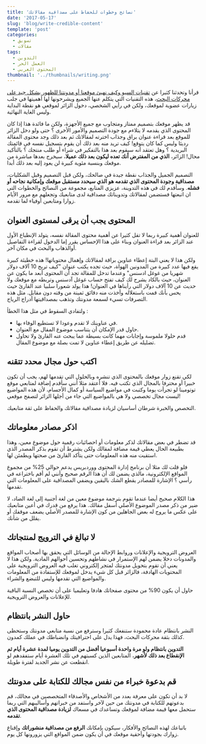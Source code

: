 ```yaml
---
title: 'نصائح وخطوات للحفاظ على مصداقية مقالاتك'
date: '2017-05-17'
slug: 'blog/write-credible-content'
template: 'post'
categories:
  - تسويق
  - مقالات
tags:
  - التدوين
  - العمل الحر
  - المحتوى العربي
thumbnail: '../thumbnails/writing.png'
---
```


قرأنا وتحدثنا كثيرا عن [تقنيات السيو وكيف نهيئ موقعنا أو مدونتنا للظهور بشكل جيد على محركات البحث](http://www.tutomena.com/blog/12-tips-improve-seo/)، هذه التقنيات التي يتكلم عنها الجميع ويشرحونها لها أهميتها في جلب زيارات عضوية لموقعك، ولكن في رأيي الشخصي، دخول الزائر لموقعي هو نقطة البداية وليس الغاية النهائية.

قد يظهر موقعك بتصميم ممتاز ومتجاوب مع جميع الأجهزة، ولكن ما فائدة هذا إذا كان المحتوى الذي يقدمه لا يتلاءم مع جودة التصميم والأمور الأخرى ؟ حتى ولو دخل الزائر للموقع بعد قراءة عنوان براق وجذاب اخترته لمقالاتك ثم بعد ذلك وجد محتوى المقالة رديئا وليس كما كان يتوقع! كيف تريد منه بعد ذلك أن يقوم بتسجيل نفسه في قائمتك البريدية ؟ وهل تعتقد أنه سيقوم بعد هذا بالتفكير في شراء أو طلب منتجك ؟ بالتأكيد محال! الزائر، **الذي من المفترض أنك تعده ليكون بعد ذلك عميلا**، سيخرج بعدها مباشرة من موقعك وبنسبة مئوية كبيرة لن يعود إليه بعد ذلك أبدا.

التصميم الجميل والجذاب نقطة جيدة في صالحك، ولكن قبل التصميم وقبل الشكليات، **مصداقية وجودة المحتوى الذي تقدمه هو الذي سيحدد مستقبل موقعك وإمكانية نجاحه أو فشله**. وسأقدم لك في هذه التدوينة، عزيزي المتابع، مجموعة من النصائح والخطوات التي ان اتبعتها فستضمن لمقالاتك وتدويناتك مصداقية لدى متابعيك وتجعلهم مع مرور الأيام زوارا ومتابعين أوفياء لما تقدمه.

## المحتوى يجب أن يرقى لمستوى العنوان

للعنوان أهمية كبيرة ربما لا تقل كثيرا عن أهمية محتوى المقالة نفسه، يتولد الإنطباع الأول عند الزائر بعد قراءة العنوان وبناء على هذا الإحساس يقرر إما الدخول لقراءة التفاصيل أوالذهاب والبحث في مكان آخر.

ولكن هذا لا يعني البتة إعطاء عناوين براقة لمقالاتك وإهمال محتوياتها! هذه خطيئة كبيرة يقع فيها عدد كبيرة من المدونين الهواة، حيث تجده يكتب عنوان "كيف تربح 10 آلاف دولار شهريا من غوغل ادسنس" وعندما تدخل للمقالة تجد أن المحتوى أبعد ما يكون عن العنوان، حيث بالكاد يشرح لك كيف تفتح حساب غوغل آدسنس وتربطه مع موقعك ولا حديث عن 10 آلاف دولار التي رأيناها في العنوان! هذا يولد شعورا سلبيا عند القارئ حيث يحس بأنك قمت باستغلاله وأخذت منه دقائق ثمينة من وقته دون مقابل. مثل هذه التصرفات تسيء لسمعة مدونتك وتذهب بمصداقيتها أدراج الرياح.

ولتفادي السقوط في مثل هذا الخطأ :

- في عناوينك لا تقدم وعودا لا تستطيع الوفاء بها.
- حاول قدر الإمكان أن يتناسب موضوع المقال مع العنوان.
- قدم حلولا ملموسة وإجابات مهما كانت بسيطة عما يبحث عنه القارئ ولا تحاول تضليله عن طريق إعطاء عناوين لا تمت بصلة مع موضوع المقال.

## اكتب حول مجال محدد تتقنه

لكي تقنع زوار موقعك بالمحتوى الذي تنشره وبالحلول التي تقدمها لهم، يجب أن تكون خبيرا أو محترفا بالمجال الذي تكتب فيه. فلا أعتقد مثلا أنني سأقدم إضافة لمتابعي موقع توتومينا لو تجرأت يوما وكتبت في مواضيع السياسة أو كمال الأجسام، لأن هذه المواضيع ليست مجال تخصصي ولا هي بالمواضيع التي جاء من أجلها الزائر لتصفح موقعي!

التخصص والخبرة شرطان أساسيان لزيادة مصداقية مقالاتك والحفاظ على ثقة متابعيك.

## اذكر مصادر معلوماتك

قد تضطر في بعض مقالاتك لذكر معلومات أو احصائيات رقمية حول موضوع معين، وهذا بطبيعة الحال يعطي قيمة مضافة لمقالك ولكن يشترط أن تقوم بذكر المصدر الذي استقيت منه هذه المعلومات حتى يتأكد القارئ من صحتها ويطمئن لها.

فلو قلت لك مثلا أن برنامج إدارة المحتوى ووردبريس يدعم حوالي 25% من مجموع المواقع الإلكترونية، مالذي يضمن لك أن هذا الرقم صحيح وأنني لم أقم باختراعه في رأسي ؟ الإشارة للمصادر يقطع الشك باليقين ويضفي المصداقية على المعلومات التي تقدمها.

هذا الكلام صحيح أيضا عندما تقوم بترجمة موضوع معين من لغة أجنبية إلى لغة الضاد، لا ضير من ذكر مصدر الموضوع الأصلي أسفل مقالك. هذا يرفع من قدرك في أعين متابعيك على عكس ما يروج له بعض الجاهلين من كون الإشارة للمصدر الأصلي يضعف موقفك أو يقلل من شأنك.

## لا تبالغ في الترويج لمنتجاتك

العروض الترويجية والإعلانات وروابط الإحالة من الوسائل التي يحقق بها أصحاب المواقع والمدونات دخلا يضمن لهم الإستمرار في نشاطهم وتحسين أحوالهم المادية. ولكن هذا لا يعني أن تقوم بتحويل مدونتك لمتجر إلكتروني تغلب فيه العروض الترويجية على المحتويات الهادفة، فالزائر قبل كل شيء يدخل لموقعك للإستفادة من المعلومات والمواضيع التي تقدمها وليس للتبضع والشراء.

حاول أن يكون 90% من محتوى صفحاتك هادفا وتعليميا على أن تخصص النسبة الباقية للإعلانات والعروض الترويجية.

## حاول النشر بانتظام

النشر بانتظام عادة محمودة ستنفعك كثيرا وسترفع من نسبة متابعي مدونتك وستحظى كذلك بثقة محركات البحث، فهذا يدل على احترافيتك وانضباطك في عملك كمدون.

**التدوين بانتظام ولو مرة واحدة أسبوعيا أفضل من التدوين يوميا لمدة عشرة أيام ثم الإنقطاع بعد ذلك لأشهر**، المتابعين الذين كسبتهم في تلك العشرة أيام ستفقدهم لو انقطعت عن نشر الجديد لفترة طويلة.

## قم بدعوة خبراء من نفس مجالك للكتابة على مدونتك

لا بد أن تكون على معرفة بعدد من الأشخاص والأصدقاء المتخصصين في مجالك، قم بدعوتهم للكتابة في مدونتك من حين لآخر واستفد من خبراتهم وأساليبهم التي ربما ستحمل معها قيمة مضافة لموقعك وتساعدك في مسعاك **لزيادة مصداقية المحتوى الذي تقدمه**.

باتباعك لهذه النصائح والأفكار، سيكون بإمكانك **الرفع من مصداقية منشوراتك** وإقناع زوارك بجودتها وأحقية موقعك في أن يكون ضمن المواقع التي يزورونها كل يوم.
